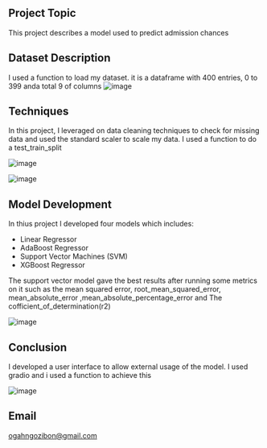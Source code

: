 ## Project Topic
This project describes a model used to predict admission chances

## Dataset Description
 I used a function to load my dataset. it is a dataframe with  400 entries, 0 to 399
 anda total 9 of  columns
![image](https://github.com/user-attachments/assets/b77734fb-1d77-4199-857d-55c3eca51e1f)


## Techniques
In this project, I leveraged on data cleaning techniques to check for missing data and used the standard scaler to scale my data. I used a function to do a test_train_split


![image](https://github.com/user-attachments/assets/aa1b859d-c704-4d47-9fb2-0d359a97c1ed)


![image](https://github.com/user-attachments/assets/62542d8d-1626-4e11-9600-63540bff4028)







## Model Development
In thius project I developed four models which includes:

- Linear Regressor	
-	AdaBoost Regressor		
-	Support Vector Machines (SVM)		
-	XGBoost Regressor

The support vector model gave the best results after running some metrics on it such as the mean squared error, root_mean_squared_error, mean_absolute_error ,mean_absolute_percentage_error and The cofficient_of_determination(r2)

  ![image](https://github.com/user-attachments/assets/dcfe8a4b-f24a-45b0-b05e-97a85a783cfc)



## Conclusion
I developed a user interface to allow external usage of the model. I used gradio and i used a function to achieve this


 ![image](https://github.com/user-attachments/assets/1cc0ddf1-6b20-4d93-a7dc-0948fa71b02b)







## Email
ogahngozibon@gmail.com
